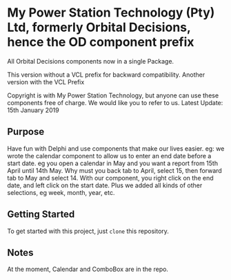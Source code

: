 # My Power Station Technology (Pty) Ltd, formerly Orbital Decisions, hence the OD component prefix

All Orbital Decisions components now in a single Package.

This version without a VCL prefix for backward compatibility. Another version with the VCL Prefix

Copyright is with My Power Station Technology, but anyone can use these components free of charge. We would like you to refer to us.
Latest Update: 15th January 2019


## Purpose

Have fun with Delphi and use components that make our lives easier.
eg: we wrote the calendar component to allow us to enter an end date before a start date. eg you open a calendar in May
and you want a report from 15th April until 14th May. Why must you back tab to April, select 15, then forward tab to May
and select 14. With our component, you right click on the end date, and left click on the start date. Plus we added
all kinds of other selections, eg week, month, year, etc.

## Getting Started

To get started with this project, just `clone` this repository.

## Notes

At the moment, Calendar and ComboBox are in the repo.